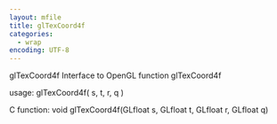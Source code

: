 ```yaml
---
layout: mfile
title: glTexCoord4f
categories:
  - wrap
encoding: UTF-8
---
```


glTexCoord4f  Interface to OpenGL function glTexCoord4f

usage:  glTexCoord4f( s, t, r, q )

C function:  void glTexCoord4f(GLfloat s, GLfloat t, GLfloat r, GLfloat q)